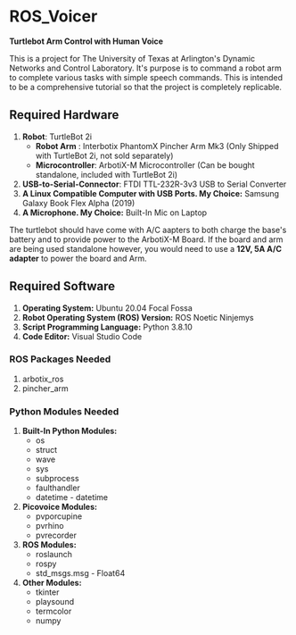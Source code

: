 # ROS_Voicer
**Turtlebot Arm Control with Human Voice**

This is a project for The University of Texas at Arlington's Dynamic Networks and Control Laboratory. It's purpose is to command a robot arm to complete various tasks with simple speech commands. This is intended to be a comprehensive tutorial so that the project is completely replicable.

## Required Hardware
1. **Robot**: TurtleBot 2i
     - **Robot Arm** : Interbotix PhantomX Pincher Arm Mk3 (Only Shipped with TurtleBot 2i, not sold separately)
     - **Microcontroller**: ArbotiX-M Microcontroller (Can be bought standalone, included with TurtleBot 2i)
2. **USB-to-Serial-Connector**: FTDI TTL-232R-3v3 USB to Serial Converter
3. **A Linux Compatible Computer with USB Ports. My Choice:** Samsung Galaxy Book Flex Alpha (2019) 
4. **A Microphone. My Choice:** Built-In Mic on Laptop

The turtlebot should have come with A/C aapters to both charge the base's battery and to provide power to the ArbotiX-M Board. If the board and arm are being used standalone however, you would need to use a **12V, 5A A/C adapter** to power the board and Arm.

## Required Software
1. **Operating System:** Ubuntu 20.04 Focal Fossa
2. **Robot Operating System (ROS) Version:** ROS Noetic Ninjemys
3. **Script Programming Language:** Python 3.8.10
4. **Code Editor:** Visual Studio Code

### ROS Packages Needed
1. arbotix_ros
2. pincher_arm

### Python Modules Needed

1. **Built-In Python Modules:**
     - os
     - struct
     - wave
     - sys
     - subprocess
     - faulthandler
     - datetime - datetime
2. **Picovoice Modules:**
     - pvporcupine
     - pvrhino
     - pvrecorder
3. **ROS Modules:**
      - roslaunch
      - rospy
      - std_msgs.msg - Float64
4. **Other Modules:**
     - tkinter
     - playsound
     - termcolor
     - numpy
